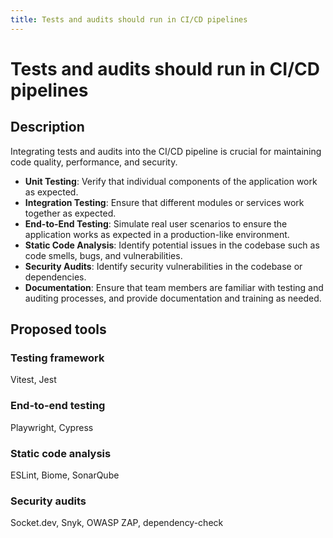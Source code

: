 ```yaml
---
title: Tests and audits should run in CI/CD pipelines
---
```


# Tests and audits should run in CI/CD pipelines

## Description

Integrating tests and audits into the CI/CD pipeline is crucial for maintaining code quality, performance, and security.

- **Unit Testing**: Verify that individual components of the application work as expected.
- **Integration Testing**: Ensure that different modules or services work together as expected.
- **End-to-End Testing**: Simulate real user scenarios to ensure the application works as expected in a production-like environment.
- **Static Code Analysis**: Identify potential issues in the codebase such as code smells, bugs, and vulnerabilities.
- **Security Audits**: Identify security vulnerabilities in the codebase or dependencies.
- **Documentation**: Ensure that team members are familiar with testing and auditing processes, and provide documentation and training as needed.

## Proposed tools

### Testing framework
Vitest, Jest
### End-to-end testing
Playwright, Cypress
### Static code analysis
ESLint, Biome, SonarQube
### Security audits
Socket.dev, Snyk, OWASP ZAP, dependency-check
